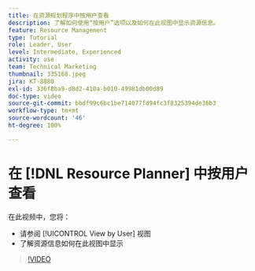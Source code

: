 ```yaml
---
title: 在资源规划程序中按用户查看
description: 了解如何使用“按用户”选项以及如何在此视图中显示资源信息。
feature: Resource Management
type: Tutorial
role: Leader, User
level: Intermediate, Experienced
activity: use
team: Technical Marketing
thumbnail: 335168.jpeg
jira: KT-8880
exl-id: 336f8ba9-d8d2-410a-b010-49981db00d89
doc-type: video
source-git-commit: bbdf99c6bc1be714077fd94fc3f8325394de36b3
workflow-type: tm+mt
source-wordcount: '46'
ht-degree: 100%

---
```


# 在 [!DNL Resource Planner] 中按用户查看

在此视频中，您将：

* 请参阅 [!UICONTROL View by User] 视图
* 了解资源信息如何在此视图中显示


>[!VIDEO](https://video.tv.adobe.com/v/3443816/?quality=12&learn=on&enablevpops=1&captions=chi_hans)
